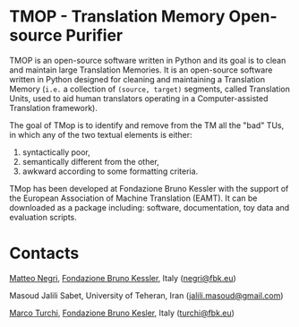 # TMOP - Translation Memory Open-source Purifier


TMOP is an open-source software written in Python and its goal is to clean and maintain large Translation Memories. It is an open-source software written in Python designed for cleaning and maintaining a Translation Memory (``i.e.`` a collection of ``(source, target)`` segments, called Translation Units, used to aid human translators operating in a Computer-assisted Translation framework). 

The goal of TMop is to identify and remove from the TM all the "bad" TUs,  in which any of the two textual elements is either: 

1) syntactically poor, 
2) semantically different from the other,
3) awkward according to some formatting criteria. 

TMop has been developed at Fondazione Bruno Kessler with the support of the European Association of Machine Translation (EAMT). It can be downloaded as a package including: software, documentation, toy data and evaluation scripts. 


# Contacts

[Matteo Negri](http://hlt-mt.fbk.eu/people/profile/negri), [Fondazione Bruno Kessler](https://hlt-mt.fbk.eu), Italy (negri@fbk.eu)

Masoud Jalili Sabet, University of Teheran, Iran (jalili.masoud@gmail.com)

[Marco Turchi](http://hlt-mt.fbk.eu/people/profile/turchi), [Fondazione Bruno Kesler](https://hlt-mt.fbk.eu), Italy (turchi@fbk.eu)
